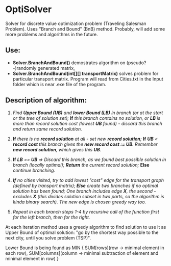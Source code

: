 # OptiSolver
Solver for discrete value optimization problem (Traveling Salesman Problem). Uses "Branch and Bound" (BnB) method.
Probably, will add some more problems and algorithms in the future. 

## Use: 

- **Solver.BranchAndBound()** demostrates algorithm on (pseudo?-)randomly generated matrix, 
- **Solver.BranchAndBound(int[][] transportMatrix)** solves problem for particular transport matrix. Program will read from Cities.txt in the Input folder which is near .exe file of the program.

## Description of algorithm:
  
  1. *Find **Upper Bound (UB)** and **lower Bound (LB)** in branch (or at the start or the tree of solution set);* 
  **If** *this branch contains no solution, or **LB** is more than record solution cost (lowest **UB** found) - discard this branch and return same record solution.*
  
  2. **If** *there is no **record solution** at all - set new **record solution**;* 
  **If** ***UB** < **record cost** this branch gives the **new record cost := UB**. Remember **new record solution**, which gives this **UB**.*
  
  3. **If** ***LB** == **UB** => Discard this branch, as we found best possible solution in branch (locally optimal); **Return** the current record solution;*
 **Else** *continue branching.*
  
  4. ***If** no cities visited, try to add lowest "cost" edge for the transport graph (defined by transport matrix); 
  **Else** create two branches if no optimal solution has been found; One branch includes edge **X**, the second - excludes **X** (this divides solution subset in two parts, so the algorithm is kinda binary search). The new edge is chosen greedy way too.*
  
  5. *Repeat in each branch steps 1-4 by recursive call of the function first for the left branch, then for the right.*
  
  At each iteration method uses a greedy algorithm to find solution to use it as Upper Bound of optimal solution: "go by the
  shortest way possible to the next city, until you solve problem (TSP)".
  
  
  Lower Bound is being found as 
  MIN {
                                     SUM[rows](row -> minimal element in each row), 
                                     SUM[columns](column -> minimal subtraction of element and minimal element in row)
      }
  
  
